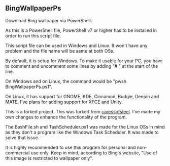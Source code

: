 ## BingWallpaperPs
Download Bing wallpaper via PowerShell.

As this is a PowerShell file, PowerShell v7 or higher has to be installed in order to run this script file.

This script file can be used in Windows and Linux. It won't have any problem and the file name will be same at both OSs.

By default, it is setup for Windows. To make it usable for your PC, you have to comment and uncomment some lines by adding "# " at the start of the line.

On Windows and on Linux, the command would be "pwsh BingWallpaperPs.ps1".

On Linux, it has support for GNOME, KDE, Cinnamon, Budgie, Deepin and MATE. I've plans for adding support for XFCE and Unity.

This is a forked project. This was forked from [caressofsteel](https://github.com/caressofsteel/bingwallpaper). I've made my own changes to enhance the functionality of the program.

The BashFile.sh and TashScheduler.ps1 was made for the Linux OSs in mind as they don't a program like the Windows Task Scheduler. It was made to solve that issue.

It is highly recommended to use this program for personal and non-commercial use only. Keep in mind, according to Bing's website, "Use of this image is restricted to wallpaper only".
